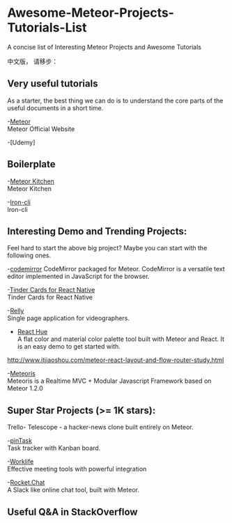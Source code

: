 # Awesome-Meteor-Projects-Tutorials-List
A concise list of Interesting Meteor Projects and Awesome Tutorials

中文版， 请移步： 

## Very useful tutorials
As a starter, the best thing we can do is to understand the core parts of the useful documents in a short time. 

-[Meteor](https://www.meteor.com/) <br>
Meteor Official Website

-[Udemy]

## Boilerplate
-[Meteor Kitchen](http://www.meteorkitchen.com/examples) <br>
Meteor Kitchen

-[Iron-cli](https://github.com/iron-meteor/iron-cli) <br>
Iron-cli


## Interesting Demo and Trending Projects:
Feel hard to start the above big project? Maybe you can start with the following ones.

-[codemirror](https://github.com/perak/codemirror)
CodeMirror packaged for Meteor. CodeMirror is a versatile text editor implemented in JavaScript for the browser.

-[Tinder Cards for React Native](https://github.com/meteor-factory/react-native-tinder-swipe-cards) <br>
Tinder Cards for React Native

-[Relly](http://reel.ly) <br>
Single page application for videographers.

* [React Hue](https://github.com/gongbaochicken/React-Hue) <br>
A flat color and material color palette tool built with Meteor and React. It is an easy demo to get started with.


http://www.itjiaoshou.com/meteor-react-layout-and-flow-router-study.html


-[Meteoris](https://github.com/meteoris/meteoris) <br>
Meteoris is a Realtime MVC + Modular Javascript Framework based on Meteor 1.2.0


## Super Star Projects (>= 1K stars):
Trello-
Telescope - a hacker-news clone built entirely on Meteor.

-[pinTask](https://pintask.me/) <br>
Task tracker with Kanban board.

-[Worklife](http://worklife.wpengine.com/) <br>
Effective meeting tools with powerful integration

-[Rocket.Chat](https://github.com/RocketChat/Rocket.Chat) <br>
A Slack like online chat tool, built with Meteor.


## Useful Q&A in StackOverflow
